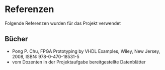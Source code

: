 # Referenzen

Folgende Referenzen wurden für das Projekt verwendet

## Bücher

- Pong P. Chu, FPGA Prototyping by VHDL Examples, Wiley, New Jersey, 2008, ISBN: 978-0-470-18531-5 
- vom Dozenten in der Projektaufgabe bereitgestellte Datenblätter
